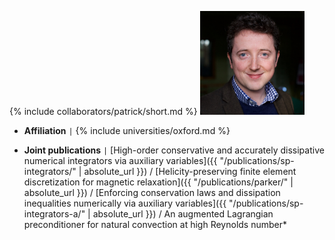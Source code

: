 {% include collaborators/patrick/short.md %}
<img src="/assets/img/collaborators/patrick.jpg" alt="Patrick Farrell" width="167" />
- **Affiliation** <code>&#124;</code> {% include universities/oxford.md %}
<!-- - **Role** <code>&#124;</code> PhD (DPhil) co-supervisor -->
- **Joint publications** <code>&#124;</code> [High-order conservative and accurately dissipative numerical integrators via auxiliary variables]({{ "/publications/sp-integrators/" | absolute_url }}) / [Helicity-preserving finite element discretization for magnetic relaxation]({{ "/publications/parker/" | absolute_url }}) / [Enforcing conservation laws and dissipation inequalities numerically via auxiliary variables]({{ "/publications/sp-integrators-a/" | absolute_url }}) / An augmented Lagrangian preconditioner for natural convection at high Reynolds number*